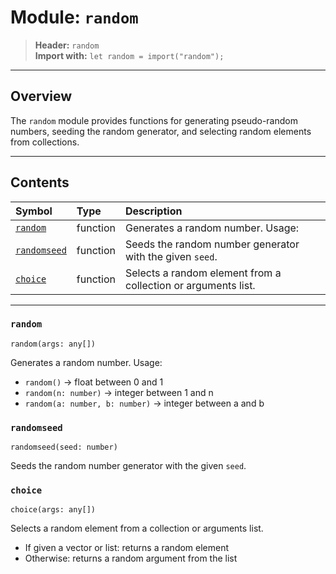 # Module: `random`

> **Header:** `random`  
> **Import with:** `let random = import("random");`

---

## Overview

The `random` module provides functions for generating pseudo-random numbers,
seeding the random generator, and selecting random elements from collections.

---

## Contents

| Symbol | Type | Description |
|:--------|:------|:-------------|
| [`random`](#random) | function | Generates a random number. Usage: |
| [`randomseed`](#randomseed) | function | Seeds the random number generator with the given `seed`. |
| [`choice`](#choice) | function | Selects a random element from a collection or arguments list.   |

---

### `random` <a name="random"></a>

```xylia
random(args: any[])
```

Generates a random number. Usage:
- `random()` → float between 0 and 1
- `random(n: number)` → integer between 1 and n
- `random(a: number, b: number)` → integer between a and b

### `randomseed` <a name="randomseed"></a>

```xylia
randomseed(seed: number)
```

Seeds the random number generator with the given `seed`.

### `choice` <a name="choice"></a>

```xylia
choice(args: any[])
```

Selects a random element from a collection or arguments list.  
- If given a vector or list: returns a random element  
- Otherwise: returns a random argument from the list

